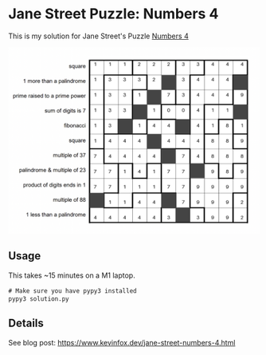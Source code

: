 # Jane Street Puzzle: Numbers 4
This is my solution for Jane Street's Puzzle [Numbers 4](https://www.janestreet.com/puzzles/number-cross-4-index/)

![](./draw/solution.png)

## Usage
This takes ~15 minutes on a M1 laptop.
```
# Make sure you have pypy3 installed
pypy3 solution.py
```

## Details

See blog post: https://www.kevinfox.dev/jane-street-numbers-4.html
